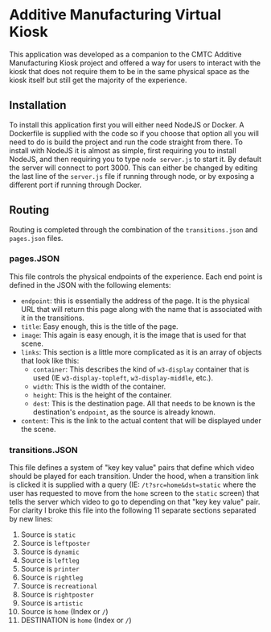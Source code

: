 # Additive Manufacturing Virtual Kiosk
This application was developed as a companion to the CMTC Additive Manufacturing Kiosk project and offered a way for users to interact with the kiosk that does not require them to be in the same physical space as the kiosk itself but still get the majority of the experience.
## Installation
To install this application first you will either need NodeJS or Docker. A Dockerfile is supplied with the code so if you choose that option all you will need to do is build the project and run the code straight from there.
To install with NodeJS it is almost as simple, first requiring you to install NodeJS, and then requiring you to type `node server.js` to start it.
By default the server will connect to port 3000. This can either be changed by editing the last line of the `server.js` file if running through node, or by exposing a different port if running through Docker.
## Routing
Routing is completed through the combination of the `transitions.json` and `pages.json` files.
### pages.JSON
This file controls the physical endpoints of the experience. Each end point is defined in the JSON with the following elements:
 * `endpoint`: this is essentially the address of the page. It is the physical URL that will return this page along with the name that is associated with it in the transitions.
 * `title`: Easy enough, this is the title of the page.
 * `image`: This again is easy enough, it is the image that is used for that scene.
 * `links`: This section is a little more complicated as it is an array of objects that look like this:
    * `container`: This describes the kind of `w3-display` container that is used (IE `w3-display-topleft`, `w3-display-middle`, etc.).
    * `width`: This is the width of the container.
    * `height`: This is the height of the container.
    * `dest`: This is the destination page. All that needs to be known is the destination's `endpoint`, as the source is already known.
 * `content`: This is the link to the actual content that will be displayed under the scene.
### transitions.JSON
This file defines a system of "key key value" pairs that define which video should be played for each transition.
Under the hood, when a transition link is clicked it is supplied with a query (IE: `/t?src=home&dst=static` where the user has requested to move from the `home` screen to the `static` screen) that tells the server which video to go to depending on that "key key value" pair.
For clarity I broke this file into the following 11 separate sections separated by new lines:
1. Source is `static`
2. Source is `leftposter`
3. Source is `dynamic`
4. Source is `leftleg`
5. Source is `printer`
6. Source is `rightleg`
7. Source is `recreational`
8. Source is `rightposter`
9. Source is `artistic`
10. Source is `home` (Index or `/`)
11. DESTINATION is `home` (Index or `/`)
